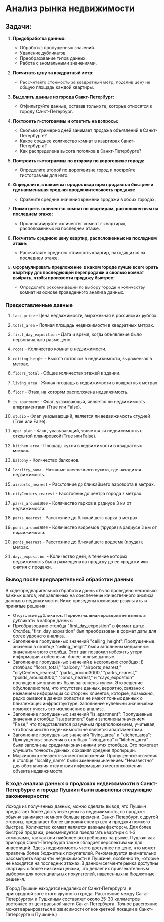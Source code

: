 # Анализ рынка недвижимости
##  Задачи:
1. **Предобработка данных:**

   - Обработка пропущенных значений.
   - Удаление дубликатов.
   - Преобразование типов данных.
   - Работа с аномальными значениями.
2. **Посчитать цену за квадратный метр:**
   - Рассчитайте стоимость за квадратный метр, поделив цену на общую площадь каждой квартиры.

3. **Выделить данные из города Санкт-Петербург:**
   - Отфильтруйте данные, оставив только те, которые относятся к городу Санкт-Петербург.

4. **Построить гистограммы и ответить на вопросы:**
   - Сколько примерно дней занимает продажа объявлений в Санкт-Петербурге?
   - Какое среднее количество комнат в квартирах Санкт-Петербурга?
   - Как распределена высота потолков в Санкт-Петербурге?

5. **Построить гистограммы по второму по дороговизне городу:**
   - Определите второй по дороговизне город и постройте гистограммы для него.

6. **Определить, в каком из городов квартиры продаются быстрее и где наименьшая средняя продолжительность продажи:**
   - Сравните средние значения времени продажи в обоих городах.

7. **Посмотреть количество комнат по квартирам, расположенным на последнем этаже:**
   - Проанализируйте количество комнат в квартирах, расположенных на последнем этаже.

8. **Посчитать среднюю цену квартир, расположенных на последнем этаже:**
   - Рассчитайте среднюю стоимость квартир, находящихся на последнем этаже.

9. **Сформулировать предложение, в каком городе лучше всего брать квартиру для последующей перепродажи и сколько комнат выбрать, чтобы произвести продажу быстрее:**
   - Определите рекомендации по выбору города и количеству комнат на основе проведенного анализа данных.
  ### Предоставленные данные
1. `last_price` - Цена недвижимости, выраженная в российских рублях.

2. `total_area` - Полная площадь недвижимости в квадратных метрах.

3. `first_day_exposition` - Дата и время, когда объявление было первоначально размещено.

4. `rooms` - Количество комнат в недвижимости.

5. `ceiling_height` - Высота потолков в недвижимости, выраженная в метрах.

6. `floors_total` - Общее количество этажей в здании.

7. `living_area` - Жилая площадь в недвижимости в квадратных метрах.

8. `floor` - Этаж, на котором расположена недвижимость.

9. `is_apartment` - Флаг, указывающий, является ли недвижимость апартаментами (True или False).

10. `studio` - Флаг, указывающий, является ли недвижимость студией (True или False).

11. `open_plan` - Флаг, указывающий, является ли недвижимость с открытой планировкой (True или False).

12. `kitchen_area` - Площадь кухни в недвижимости в квадратных метрах.

13. `balcony` - Количество балконов.

14. `locality_name` - Название населенного пункта, где находится недвижимость.

15. `airports_nearest` - Расстояние до ближайшего аэропорта в метрах.

16. `cityCenters_nearest` - Расстояние до центра города в метрах.

17. `parks_around3000` - Количество парков в радиусе 3 км от недвижимости.

18. `parks_nearest` - Расстояние до ближайшего парка в метрах.

19. `ponds_around3000` - Количество водоемов (прудов) в радиусе 3 км от недвижимости.

20. `ponds_nearest` - Расстояние до ближайшего водоема (пруда) в метрах.

21. `days_exposition` - Количество дней, в течение которых недвижимость была размещена на продажу до ее продажи или снятия с продажи.
### Вывод после предварительной обработки данных 
В ходе предварительной обработки данных было проведено несколько важных шагов, направленных на обеспечение качественного анализа данных о недвижимости. Ниже приведены ключевые результаты и принятые решения:

- Отсутствие дубликатов: Первоначальная проверка не выявила дубликаты в наборе данных.
- Преобразование столбца "first_day_exposition" в формат даты: Столбец "first_day_exposition" был преобразован в формат даты для более удобного анализа.
- Заполнение пропущенных значений "ceiling_height": Пропущенные значения в столбце "ceiling_height" были заполнены медианным значением этого столбца. Этот шаг позволил избежать утери информации и обеспечил более полные данные.
- Заполнение пропущенных значений в нескольких столбцах: В столбцах "floors_total," "balcony," "airports_nearest," "cityCenters_nearest," "parks_around3000," "parks_nearest," "ponds_around3000," "ponds_nearest," и "days_exposition" пропущенные значения были заполнены нулем. Это решение обусловлено тем, что отсутствие данных, вероятно, связано с незнанием информации со стороны клиентов, которые, возможно, редко бывают в данной области и не имеют точных данных о близлежащей инфраструктуре. Заполнение нулевыми значениями поможет учесть это исключение в анализе.
- Заполнение пропущенных значений "is_apartment": Пропущенные значения в столбце "is_apartment" были заполнены значением "False," что представляется разумным предположением, учитывая, что большинство недвижимости не является апартаментами.
- Заполнение пропущенных значений "living_area" и "kitchen_area": Пропущенные значения в столбцах "living_area" и "kitchen_area" были заполнены средними значениями этих столбцов. Это помогает улучшить точность данных, сохраняя средние пропорции.
- Маркировка неизвестных местоположений: Пропущенные значения в столбце "locality_name" были заменены значением "Неизвестно" для обозначения отсутствия информации о местоположении объекта недвижимости. 
### В ходе анализа данных о продажах недвижимости в Санкт-Петербурге и городе Пушкин были выявлены следующие закономерности:
Исходя из полученных данных, можно сделать вывод, что Пушкин предлагает более доступные цены на недвижимость, но продажи обычно занимают немного больше времени. Санкт-Петербург, с другой стороны, предлагает более широкий спектр цен и продажи немного быстрее. Количество комнат является важным фактором. Для более быстрой продажи, рекомендуется предлагать квартиры с 1-3 комнатами, так как они наиболее востребованы на рынке. Пушкин как пригород Санкт-Петербурга также обладает перспективами для инвестиций. Здесь недвижимость часто доступнее по цене, что может привлечь более бюджетных покупателей. Рекомендуется внимательно рассмотреть варианты недвижимости в Пушкине, особенно те, которые не находятся на последних этажах. В данном сегменте рынка доступны квартиры с более низкими ценами, что делает их привлекательным выбором для потенциальных покупателей, нацеленных на бюджетные решения.

(Город Пушкин находится недалеко от Санкт-Петербурга, в пригородной зоне этого крупного города. Расстояние между Санкт-Петербургом и Пушкиным составляет около 25-30 километров восточнее от центральной части Санкт-Петербурга. Точное расстояние может варьироваться в зависимости от конкретной локации в Санкт-Петербурге и Пушкине.)
